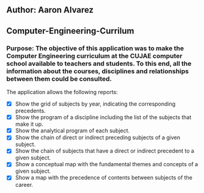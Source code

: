 ## Author: Aaron Alvarez

## Computer-Engineering-Currilum

### Purpose: The objective of this application was to make the Computer Engineering curriculum at the CUJAE computer school available to teachers and students. To this end, all the information about the courses, disciplines and relationships between them could be consulted.

The application allows the following reports:
* [x] Show the grid of subjects by year, indicating the corresponding precedents.
* [x] Show the program of a discipline including the list of the subjects that make it up.
* [x] Show the analytical program of each subject.
* [x] Show the chain of direct or indirect preceding subjects of a given subject.
* [x] Show the chain of subjects that have a direct or indirect precedent to a given subject.
* [x] Show a conceptual map with the fundamental themes and concepts of a given subject.
* [x] Show a map with the precedence of contents between subjects of the career.
